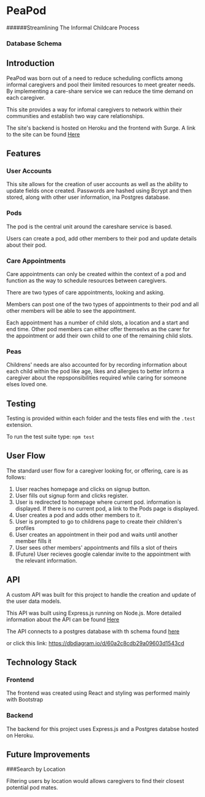 # PeaPod 
######Streamlining The Informal Childcare Process


### Database Schema

## Introduction

PeaPod was born out of a need to reduce scheduling conflicts among informal caregivers and pool their limited resources to meet greater needs. By implementing a care-share service we can reduce the time demand on each caregiver. 

This site provides a way for infomal caregivers to network within their communities and establish two way care relationships. 

The site's backend is hosted on Heroku and the frontend with Surge. A link to the site can be found [Here](http://productive-hobbies.surge.sh/)

## Features

### User Accounts

This site allows for the creation of user accounts as well as the ability to update fields once created. Passwords are hashed using Bcrypt and then stored, along with other user information, ina Postgres database.

### Pods

The pod is the central unit around the careshare service is based. 

Users can create a pod, add other members to their pod and update details about their pod.

### Care Appointments

Care appointments can only be created within the context of a pod and function as the way to schedule resources between caregivers. 

There are two types of care appointments, looking and asking. 

Members can post one of the two types of appointments to their pod and all other members will be able to see the appointment. 

Each appointment has a number of child slots, a location and a start and end time. Other pod members can either offer themselvs as the carer for the appointment or add their own child to one of the remaining child slots. 

### Peas

Childrens' needs are also accounted for by recording information about each child within the pod like age, likes and allergies to better inform a caregiver about the repsponsibilities required while caring for someone elses loved one.

## Testing

Testing is provided within each folder and the tests files end with the  `.test ` extension. 

To run the test suite type: `npm test`

## User Flow

The standard user flow for a caregiver looking for, or offering, care is as follows:

1) User reaches homepage and clicks on signup button.  
2) User fills out signup form and clicks register.
3) User is redirected to homepage where current pod. information is displayed. If there is no current pod, a link to the Pods page is displayed. 
4) User creates a pod and adds other members to it. 
5) User is prompted to go to childrens page to create their children's profiles
6) User creates an appointment in their pod and waits until another member fills it
7) User sees other members' appointments and fills a slot of theirs
8) (Future) User recieves google calendar invite to the appointment with the relevant information. 

## API

A custom API was built for this project to handle the creation and update of the user data models. 

This API was built using Express.js running on Node.js. More detailed information about the API can be found [Here](https://github.com/JamesBatho/peapod-backend)

The API connects to a postgres database with th schema found [here](https://dbdiagram.io/d/60a2c8cdb29a09603d1543cd)

or click this link: https://dbdiagram.io/d/60a2c8cdb29a09603d1543cd

## Technology Stack

### Frontend 

The frontend was created using React and styling was performed mainly with Bootstrap 

### Backend

The backend for this project uses Express.js and a Postgres databse hosted on Heroku. 

## Future Improvements

###Search by Location

Filtering users by location would allows caregivers to find their closest potential pod mates. 
